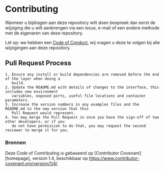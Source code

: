 # Contributing

Wanneer u bijdragen aan deze repository wilt doen bespreek dan eerst de wijziging die u wilt aanbrengen via een issue,
e-mail of een andere methode met de eigenaren van deze repository.

Let op: we hebben een [Code of Conduct](https://github.com/CMD-JOBS/CMD-JOBS/blob/main/CODE_OF_CONDUCT.md), wij vragen u deze te volgen bij alle wijzigingen aan deze repository.

## Pull Request Process

```
1. Ensure any install or build dependencies are removed before the end of the layer when doing a 
   build.
2. Update the README.md with details of changes to the interface, this includes new environment 
   variables, exposed ports, useful file locations and container parameters.
3. Increase the version numbers in any examples files and the README.md to the new version that this
   Pull Request would represent.
4. You may merge the Pull Request in once you have the sign-off of two other developers, or if you 
   do not have permission to do that, you may request the second reviewer to merge it for you.
```

### Bronnen
Deze Code of Contributing is gebaseerd op [Contributor Covenant][homepage], version 1.4,
beschikbaar op https://www.contributor-covenant.org/version/1/4/
